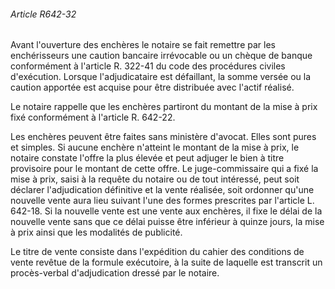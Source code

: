 ###### Article R642-32

Avant l'ouverture des enchères le notaire se fait remettre par les enchérisseurs une caution bancaire irrévocable ou un chèque de banque conformément à l'article R. 322-41 du code des procédures civiles d'exécution. Lorsque l'adjudicataire est défaillant, la somme versée ou la caution apportée est acquise pour être distribuée avec l'actif réalisé.

Le notaire rappelle que les enchères partiront du montant de la mise à prix fixé conformément à l'article R. 642-22.

Les enchères peuvent être faites sans ministère d'avocat. Elles sont pures et simples. Si aucune enchère n'atteint le montant de la mise à prix, le notaire constate l'offre la plus élevée et peut adjuger le bien à titre provisoire pour le montant de cette offre. Le juge-commissaire qui a fixé la mise à prix, saisi à la requête du notaire ou de tout intéressé, peut soit déclarer l'adjudication définitive et la vente réalisée, soit ordonner qu'une nouvelle vente aura lieu suivant l'une des formes prescrites par l'article L. 642-18. Si la nouvelle vente est une vente aux enchères, il fixe le délai de la nouvelle vente sans que ce délai puisse être inférieur à quinze jours, la mise à prix ainsi que les modalités de publicité.

Le titre de vente consiste dans l'expédition du cahier des conditions de vente revêtue de la formule exécutoire, à la suite de laquelle est transcrit un procès-verbal d'adjudication dressé par le notaire.

